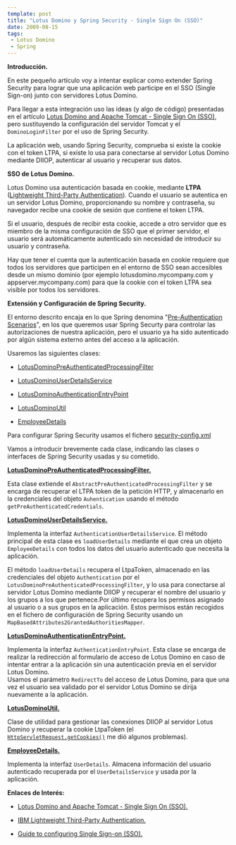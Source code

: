 ```yaml
---
template: post
title: "Lotus Domino y Spring Security - Single Sign On (SSO)"
date: 2009-08-15
tags:
 - Lotus Domino
 - Spring
---
```


**Introducción.**

En este pequeño artículo voy a intentar explicar como extender Spring Security para lograr que una aplicación web participe en el SSO (Single Sign-on) junto con servidores Lotus Domino.

Para llegar a esta integración uso las ideas (y algo de código) presentadas en el artículo
[Lotus Domino and Apache Tomcat - Single Sign On (SSO)](http://www.automatedlogic.com/domblog.nsf/dx/DominoTomcatSSOIntegration), pero sustituyendo la configuración del servidor Tomcat y el `DominoLoginFilter` por el uso de Spring Security.

La aplicación web, usando Spring Security, comprueba si existe la cookie con el token LTPA,  si existe lo usa para conectarse al servidor Lotus Domino mediante DIIOP, autenticar al usuario y recuperar sus datos.

**SSO de Lotus Domino.**

Lotus Domino usa autenticación basada en cookie, mediante
**LTPA** ([Lightweight Third-Party Authentication](http://en.wikipedia.org/wiki/IBM_Lightweight_Third-Party_Authentication)). Cuando el usuario se autentica en un servidor Lotus Domino, proporcionando su nombre y contraseña, su navegador recibe una cookie de sesión que contiene el token LTPA.

Si el usuario, después de recibir esta cookie, accede a otro servidor que es miembro de la misma configuración de SSO que el primer servidor, el usuario será automáticamente autenticado sin necesidad de introducir su usuario y contraseña.

Hay que tener el cuenta que la autenticación basada en cookie requiere que todos los servidores que participen en el entorno de SSO sean accesibles desde un mismo dominio (por ejemplo lotusdomino.mycompany.com y appserver.mycompany.com) para que la cookie con el token LTPA sea visible por todos los servidores.

**Extensión y Configuración de Spring Security.**

El entorno descrito encaja en lo que Spring denomina "[Pre-Authentication Scenarios](http://static.springsource.org/spring-security/site/docs/2.0.x/reference/preauth.html)", en los que queremos usar Spring Securty para controlar las autorizaciones de nuestra aplicación, pero el usuario ya ha sido autenticado por algún sistema externo antes del acceso a la aplicación.

Usaremos las siguientes clases:

* [LotusDominoPreAuthenticatedProcessingFilter](http://dl.getdropbox.com/u/302696/blog_files/springsecurity_lotusdomino/LotusDominoPreAuthenticatedProcessingFilter.java)

* [LotusDominoUserDetailsService](http://dl.getdropbox.com/u/302696/blog_files/springsecurity_lotusdomino/LotusDominoUserDetailsService.java)

* [LotusDominoAuthenticationEntryPoint](http://dl.getdropbox.com/u/302696/blog_files/springsecurity_lotusdomino/LotusDominoAuthenticationEntryPoint.java)

* [LotusDominoUtil](http://dl.getdropbox.com/u/302696/blog_files/springsecurity_lotusdomino/LotusDominoUserDetailsService.java)

* [EmployeeDetails](http://dl.getdropbox.com/u/302696/blog_files/springsecurity_lotusdomino/EmployeeDetails.java)

Para configurar Spring Security usamos el fichero [security-config.xml](http://dl.getdropbox.com/u/302696/blog_files/springsecurity_lotusdomino/security-config.xml)

Vamos a introducir brevemente cada clase, indicando las clases o interfaces de Spring Security usadas y su cometido.

**[LotusDominoPreAuthenticatedProcessingFilter.](http://dl.getdropbox.com/u/302696/blog_files/springsecurity_lotusdomino/LotusDominoPreAuthenticatedProcessingFilter.java)**

Esta clase extiende el `AbstractPreAuthenticatedProcessingFilter` y se encarga de recuperar el LTPA token de la petición HTTP, y almacenarlo en la credenciales del objeto `Auhentication` usando el método `getPreAuthenticatedCredentials`.

**[LotusDominoUserDetailsService.](http://dl.getdropbox.com/u/302696/blog_files/springsecurity_lotusdomino/LotusDominoUserDetailsService.java)**

Implementa la interfaz `AuthenticationUserDetailsService`. El método principal de esta clase es `loadUserDetails` mediante el que crea un objeto `EmployeeDetails` con todos los datos del usuario autenticado que necesita la aplicación.

El método `loadUserDetails` recupera el LtpaToken, almacenado en las credenciales del objeto `Authentication` por el  `LotusDominoPreAuthenticatedProcessingFilter`, y lo usa para conectarse al servidor Lotus Domino mediante DIIOP y recuperar el nombre del usuario y los grupos a los que pertenece.Por último recupera los permisos asignado al usuario o a sus grupos en la aplicación. Estos permisos están recogidos en el fichero de configuración de Spring Security usando un `MapBasedAttributes2GrantedAuthoritiesMapper`.

**[LotusDominoAuthenticationEntryPoint.](http://dl.getdropbox.com/u/302696/blog_files/springsecurity_lotusdomino/LotusDominoAuthenticationEntryPoint.java)**

Implementa la interfaz `AuthenticationEntryPoint`. Esta clase se encarga de realizar la redirección al formulario de acceso de Lotus Domino en caso de intentar entrar a la aplicación sin una autenticación previa en el servidor Lotus Domino.  
Usamos el parámetro `RedirectTo` del acceso de Lotus Domino, para que una vez el usuario sea validado por el servidor Lotus Domino se dirija nuevamente a la aplicación.

**[LotusDominoUtil.](http://dl.getdropbox.com/u/302696/blog_files/springsecurity_lotusdomino/LotusDominoUtil.java)**

Clase de utilidad para gestionar las conexiones DIIOP al servidor Lotus Domino y recuperar la cookie LtpaToken (el [`HttpServletRequest.getCookies()`](http://www.163jsp.com/help/javaee50api/javax/servlet/http/HttpServletRequest.html#getCookies%28%29) me dió algunos problemas).

**[EmployeeDetails.](http://dl.getdropbox.com/u/302696/blog_files/springsecurity_lotusdomino/EmployeeDetails.java)**

Implementa la interfaz `UserDetails`. Almacena información del usuario autenticado recuperada por el  `UserDetailsService` y usada por la aplicación.

**Enlaces de Interés:**

* [Lotus Domino and Apache Tomcat - Single Sign On (SSO).](http://www.automatedlogic.com/domblog.nsf/dx/DominoTomcatSSOIntegration)

* [IBM Lightweight Third-Party Authentication.](http://en.wikipedia.org/wiki/IBM_Lightweight_Third-Party_Authentication)

* [Guide to configuring Single Sign-on (SSO).](http://www-01.ibm.com/support/docview.wss?uid=swg21217754)
